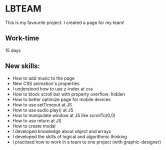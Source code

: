 # LBTEAM
This is my favourite project. I created a page for my team!
## Work-time
15 days
## New skills:
- How to add music to the page
- New CSS animation's properties
- I understood how to use z-index at css
- How to block scroll bar with property overflow: hidden
- How to better optimize page for mobile devices
- How to use setTimeout at JS
- How to use audio.play() at JS
- How to manipulate window at JS like scrollTo(0,0)
- How to use return at JS
- How to create modal
- I developed knowledge about object and arrays
- I developed the skills of logical and algorithmic thinking
- I practised how to work in a team to one project (with graphic-designer)
